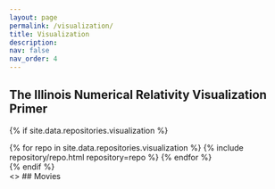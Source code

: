 ```yaml
---
layout: page
permalink: /visualization/
title: Visualization
description: 
nav: false
nav_order: 4
---
```

## The Illinois Numerical Relativity Visualization Primer

{% if site.data.repositories.visualization %}
<div class="repositories d-flex flex-wrap flex-md-row flex-column justify-content-between align-items-center">
  {% for repo in site.data.repositories.visualization %}
    {% include repository/repo.html repository=repo %}
  {% endfor %}
</div>
{% endif %}

<br/>
<> ## Movies


